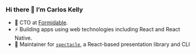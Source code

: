 ### Hi there 👋 I’m Carlos Kelly

- 🔭 CTO at [Formidable](https://formidable.com).
- ⚡ Building apps using web technologies including React and React Native.
- 🌱 Maintainer for [`spectacle`](https://github.com/FormidableLabs/spectacle), a React-based presentation library and CLI
